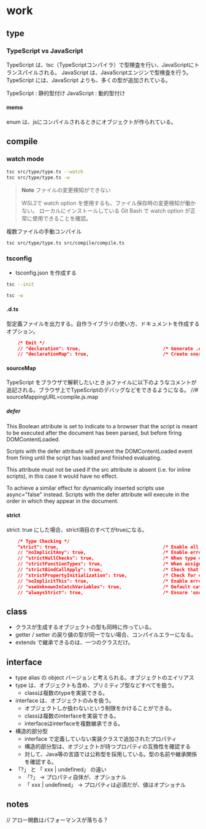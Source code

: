 # work

## type

### TypeScript vs JavaScript

TypeScript は、tsc（TypeScriptコンパイラ）で型検査を行い、JavaScriptにトランスパイルされる。
JavaScript は、JavaScriptエンジンで型検査を行う。
TypeScript には、JavaScript よりも、多くの型が追加されている。

TypeScript : 静的型付け
JavaScript : 動的型付け

#### memo
enum は、jsにコンパイルされるときにオブジェクトが作られている。


## compile

### watch mode

```sh
tsc src/type/type.ts --watch
tsc src/type/type.ts -w
```

> **Note** ファイルの変更検知ができない
>
> WSL2で watch option を使用するも、ファイル保存時の変更検知が働かない。
> ローカルにインストールしている Git Bash で watch option が正常に使用できることを確認。


複数ファイルの手動コンパイル

```sh
tsc src/type/type.ts src/compile/compile.ts
```


### tsconfig

- tsconfig.json を作成する

```sh
tsc --init
```

```sh
tsc -w
```


#### .d.ts

型定義ファイルを出力する。自作ライブラリの使い方、ドキュメントを作成するオプション。

```json
    /* Emit */
    // "declaration": true,                              /* Generate .d.ts files from TypeScript and JavaScript files in your project. */
    // "declarationMap": true,                           /* Create sourcemaps for d.ts files. */
```

#### sourceMap

TypeScript をブラウザで解釈したいとき
jsファイルに以下のようなコメントが追記される。ブラウザ上でTypeScriptのデバッグなどをできるようになる。
//# sourceMappingURL=compile.js.map

##### defer
This Boolean attribute is set to indicate to a browser that the script is meant to be executed after the document has been parsed, but before firing DOMContentLoaded.

Scripts with the defer attribute will prevent the DOMContentLoaded event from firing until the script has loaded and finished evaluating.

This attribute must not be used if the src attribute is absent (i.e. for inline scripts), in this case it would have no effect.

To achieve a similar effect for dynamically inserted scripts use async="false" instead. Scripts with the defer attribute will execute in the order in which they appear in the document.

#### strict

strict: true にした場合、strict項目のすべてがtrueになる。

```json
    /* Type Checking */
    "strict": true,                                      /* Enable all strict type-checking options. */
    // "noImplicitAny": true,                            /* Enable error reporting for expressions and declarations with an implied 'any' type. */
    // "strictNullChecks": true,                         /* When type checking, take into account 'null' and 'undefined'. */
    // "strictFunctionTypes": true,                      /* When assigning functions, check to ensure parameters and the return values are subtype-compatible. */
    // "strictBindCallApply": true,                      /* Check that the arguments for 'bind', 'call', and 'apply' methods match the original function. */
    // "strictPropertyInitialization": true,             /* Check for class properties that are declared but not set in the constructor. */
    // "noImplicitThis": true,                           /* Enable error reporting when 'this' is given the type 'any'. */
    // "useUnknownInCatchVariables": true,               /* Default catch clause variables as 'unknown' instead of 'any'. */
    // "alwaysStrict": true,                             /* Ensure 'use strict' is always emitted. */
```

## class

- クラスが生成するオブジェクトの型も同時に作っている。
- getter / setter の戻り値の型が同一でない場合、コンパイルエラーになる。
- extends で継承できるのは、一つのクラスだけ。

## interface

- type alias の object バージョンと考えられる。オブジェクトのエイリアス
- type は、オブジェクトも含め、プリミティブ型などすべてを扱う。
  - classは複数のtypeを実装できる。
- interface は、オブジェクトのみを扱う。
  - オブジェクトしか扱わないという制限をかけることができる。
  - classは複数のinterfaceを実装できる。
  - interfaceはinterfaceを複数継承できる。
- 構造的部分型
  - interface で定義していない実装クラスで追加されたプロパティ
  - 構造的部分型は、オブジェクトが持つプロパティの互換性を確認する
  - 対して、Java等の言語では公称型を採用している。型の名前や継承関係を確認する。
- 「?」 と 「 xxx | undefined」 の違い
  - 「?」 → プロパティ自体が、オプショナル
  - 「 xxx | undefined」 → プロパティは必須だが、値はオプショナル

## notes
// アロー関数はパフォーマンスが落ちる？
